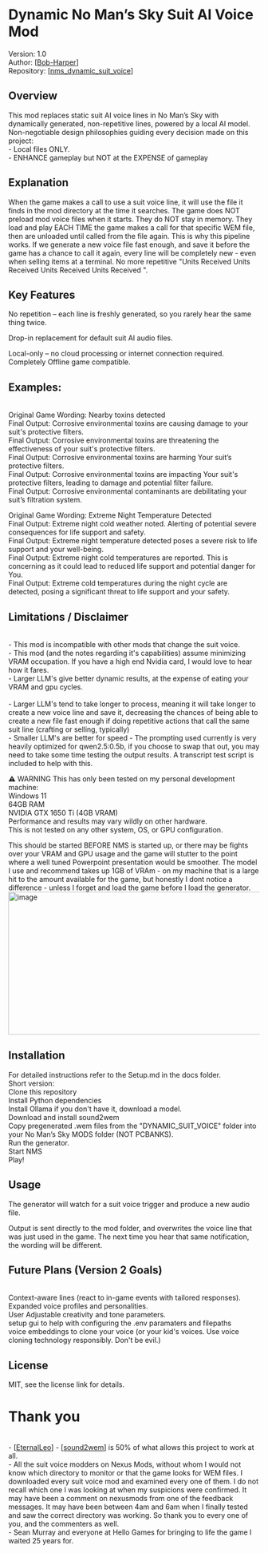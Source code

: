 # Dynamic No Man’s Sky Suit AI Voice Mod

Version: 1.0<br>
Author: [[Bob-Harper](https://github.com/Bob-Harper)]<br>
Repository: [[nms_dynamic_suit_voice](https://github.com/Bob-Harper/nms_dynamic_suit_voice)]

## Overview

This mod replaces static suit AI voice lines in No Man’s Sky with dynamically generated, non-repetitive lines, powered by a local AI model.<br>
Non-negotiable design philosophies guiding every decision made on this project:<br> - Local files ONLY.<br> - ENHANCE gameplay but NOT at the EXPENSE of gameplay

## Explanation

When the game makes a call to use a suit voice line, it will use the file it finds in the mod directory at the time it searches. The game does NOT preload mod voice files when it starts.  They do NOT stay in memory.  They load and play EACH TIME the game makes a call for that specific WEM file, then are unloaded until called from the file again.  This is why this pipeline works.  If we generate a new voice file fast enough, and save it before the game has a chance to call it again, every line will be completely new - even when selling items at a terminal.  No more repetitive "Units Received Units Received Units Received Units Received ".

## Key Features

No repetition – each line is freshly generated, so you rarely hear the same thing twice.

Drop-in replacement for default suit AI audio files.

Local-only – no cloud processing or internet connection required. Completely Offline game compatible.

## Examples:
<br>Original Game Wording: Nearby toxins detected
<br> Final Output: Corrosive environmental toxins are causing damage to your suit's protective filters.
<br> Final Output: Corrosive environmental toxins are threatening the effectiveness of your suit's protective filters.
<br> Final Output: Corrosive environmental toxins are harming Your suit’s protective filters.
<br> Final Output: Corrosive environmental toxins are impacting Your suit's protective filters, leading to damage and potential filter failure.
<br> Final Output: Corrosive environmental contaminants are debilitating your suit’s filtration system.

Original Game Wording: Extreme Night Temperature Detected
<br> Final Output: Extreme night cold weather noted. Alerting of potential severe consequences for life support and safety.
<br> Final Output: Extreme night temperature detected poses a severe risk to life support and your well-being.
<br> Final Output: Extreme night cold temperatures are reported. This is concerning as it could lead to reduced life support and potential danger for You.
<br> Final Output: Extreme cold temperatures during the night cycle are detected, posing a significant threat to life support and your safety.


## Limitations / Disclaimer

<br> - This mod is incompatible with other mods that change the suit voice.
<br> - This mod (and the notes regarding it's capabilities) assume minimizing VRAM occupation. If you have a high end Nvidia card, I would love to hear how it fares.
<br> - Larger LLM's give better dynamic results, at the expense of eating your VRAM and gpu cycles.  
<br> - Larger LLM's tend to take longer to process, meaning it will take longer to create a new voice line and save it, decreasing the chances of being able to create a new file fast enough if doing repetitive actions that call the same suit line (crafting or selling, typically)
<br> - Smaller LLM's are better for speed - The prompting used currently is very heavily optimized for qwen2.5:0.5b, if you choose to swap that out, you may need to take some time testing the output results.  A transcript test script is included to help with this.


⚠️ WARNING
This has only been tested on my personal development machine:
<br>Windows 11
<br>64GB RAM
<br>NVIDIA GTX 1650 Ti (4GB VRAM)
<br>Performance and results may vary wildly on other hardware.
<br>This is not tested on any other system, OS, or GPU configuration.

This should be started BEFORE NMS is started up, or there may be fights over your VRAM and GPU usage and the game will stutter to the point where a well tuned Powerpoint presentation would be smoother.  The model I use and recommend takes up 1GB of VRAm - on my machine that is a large hit to the amount available for the game, but honestly I dont notice a difference - unless I forget and load the game before I load the generator.
<img width="3274" height="286" alt="image" src="https://github.com/user-attachments/assets/d4c88904-f197-45f2-a0c3-ba0bc5c0b491" />

## Installation

For detailed instructions refer to the Setup.md in the docs folder.
<br>Short version:
<br>Clone this repository
<br>Install Python dependencies
<br>Install Ollama if you don't have it, download a model.
<br>Download and install sound2wem
<br>Copy pregenerated .wem files from the "DYNAMIC_SUIT_VOICE" folder into your No Man’s Sky MODS folder (NOT PCBANKS).
<br>Run the generator.
<br>Start NMS
<br>Play!

## Usage

The generator will watch for a suit voice trigger and produce a new audio file.

Output is sent directly to the mod folder, and overwrites the voice line that was just used in the game. The next time you
hear that same notification, the wording will be different.

## Future Plans (Version 2 Goals)
<br>Context-aware lines (react to in-game events with tailored responses).
<br>Expanded voice profiles and personalities.
<br>User Adjustable creativity and tone parameters.
<br>setup gui to help with configuring the .env paramaters and filepaths
<br>voice embeddings to clone your voice (or your kid's voices.  Use voice cloning technology responsibly.  Don't be evil.)

## License

MIT, see the license link for details.

# Thank you
<br> - [[EternalLeo](https://github.com/EternalLeo)] - [[sound2wem](https://github.com/EternalLeo/sound2wem)] is 50% of what allows this project to work at all. 
<br> - All the suit voice modders on Nexus Mods, without whom I would not know which directory to monitor or that the game looks for WEM files.  I downloaded every suit voice mod and examined every one of them.  I do not recall which one I was looking at when my suspicions were confirmed.  It may have been a comment on nexusmods from one of the feedback messages.  It may have been between 4am and 6am when I finally tested and saw the correct directory was working.  So thank you to every one of you, and the commenters as well.
<br> - Sean Murray and everyone at Hello Games for bringing to life the game I waited 25 years for.
